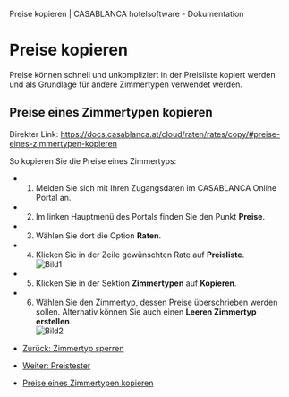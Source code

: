 Preise kopieren | CASABLANCA hotelsoftware - Dokumentation

# Preise kopieren

Preise können schnell und unkompliziert in der Preisliste kopiert werden und als Grundlage für andere Zimmertypen verwendet werden.

## Preise eines Zimmertypen kopieren

Direkter Link: https://docs.casablanca.at/cloud/raten/rates/copy/#preise-eines-zimmertypen-kopieren

So kopieren Sie die Preise eines Zimmertyps:

* 1. Melden Sie sich mit Ihren Zugangsdaten im CASABLANCA Online Portal an.
* 2. Im linken Hauptmenü des Portals finden Sie den Punkt **Preise**.
* 3. Wählen Sie dort die Option **Raten**.
* 4. Klicken Sie in der Zeile gewünschten Rate auf **Preisliste**.  
  ![Bild1](https://docs.casablanca.at/assets/images/rate_03-a74957dade0b3ab02e05167d0cef1307.png "Rate Preisliste")
* 5. Klicken Sie in der Sektion **Zimmertypen** auf **Kopieren**.
* 6. Wählen Sie den Zimmertyp, dessen Preise überschrieben werden sollen. Alternativ können Sie auch einen **Leeren Zimmertyp erstellen**.  
  ![Bild2](https://docs.casablanca.at/assets/images/preise_kopieren-ae63d2ee4705b66a708b39c4a01a5773.png "Preise kopieren")

* [Zurück: Zimmertyp sperren](https://docs.casablanca.at/cloud/raten/rates/roomlock)
* [Weiter: Preistester](https://docs.casablanca.at/cloud/raten/rates/tester)

* [Preise eines Zimmertypen kopieren](https://docs.casablanca.at/cloud/raten/rates/copy/#preise-eines-zimmertypen-kopieren)